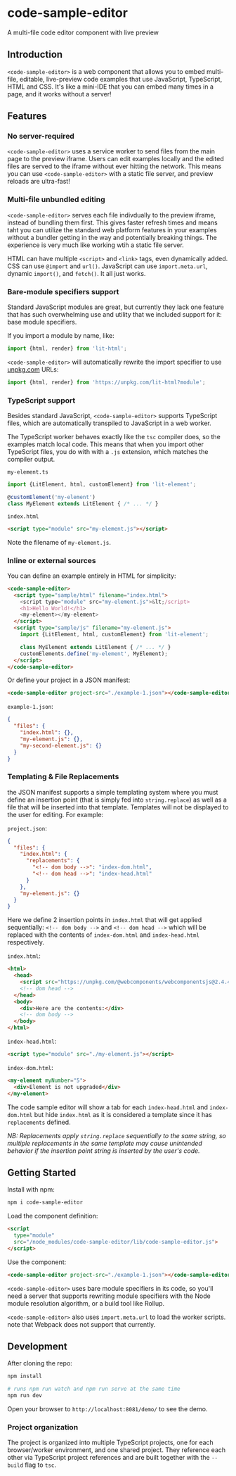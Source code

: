 # code-sample-editor

A multi-file code editor component with live preview

## Introduction

`<code-sample-editor>` is a web component that allows you to embed multi-file, editable, live-preview code examples that use JavaScript, TypeScript, HTML and CSS. It's like a mini-IDE that you can embed many times in a page, and it works without a server!

## Features

### No server-required
`<code-sample-editor>` uses a service worker to send files from the main page to the preview iframe. Users can edit examples locally and the edited files are served to the iframe without ever hitting the network. This means you can use `<code-sample-editor>` with a static file server, and preview reloads are ultra-fast!

### Multi-file unbundled editing

`<code-sample-editor>` serves each file indivdually to the preview iframe, instead of bundling them first. This gives faster refresh times and means taht you can utilize the standard web platform features in your examples without a bundler getting in the way and potentially breaking things. The experience is very much like working wtih a static file server.

HTML can have multiple `<script>` and `<link>` tags, even dynamically added. CSS can use `@import` and `url()`. JavaScript can use `import.meta.url`, dynamic `import()`, and `fetch()`. It all just works.

### Bare-module specifiers support

Standard JavaScript modules are great, but currently they lack one feature that has such overwhelming use and utility that we included support for it: base module specifiers.

If you import a module by name, like:

```js
import {html, render} from 'lit-html';
```

`<code-sample-editor>` will automatically rewrite the import specifier to use [unpkg.com](unpkg.com) URLs:

```js
import {html, render} from 'https://unpkg.com/lit-html?module';
```

### TypeScript support

Besides standard JavaScript, `<code-sample-editor>` supports TypeScript files, which are automatically transpiled to JavaScript in a web worker.

The TypeScript worker behaves exactly like the `tsc` compiler does, so the examples match local code. This means that when you import other TypeScript files, you do with with a `.js` extension, which matches the compiler output.

`my-element.ts`
```ts
import {LitElement, html, customElement} from 'lit-element';

@customElement('my-element')
class MyElement extends LitElement { /* ... */ }
```

`index.html`
```html
<script type="module" src="my-element.js"></script>
```
Note the filename of `my-element.js`.

### Inline or external sources

You can define an example entirely in HTML for simplicity:

```html
<code-sample-editor>
  <script type="sample/html" filename="index.html">
    <script type="module" src="my-element.js">&lt;/script>
    <h1>Hello World!</h1>
    <my-element></my-element>
  </script>
  <script type="sample/js" filename="my-element.js">
    import {LitElement, html, customElement} from 'lit-element';

    class MyElement extends LitElement { /* ... */ }
    customElements.define('my-element', MyElement);
  </script>
</code-sample-editor>
```

Or define your project in a JSON manifest:

```html
<code-sample-editor project-src="./example-1.json"></code-sample-editor>
```

`example-1.json`:
```json
{
  "files": {
    "index.html": {},
    "my-element.js": {},
    "my-second-element.js": {}
  }
}
```

### Templating & File Replacements

the JSON manifest supports a simple templating system where you must define an
insertion point (that is simply fed into `string.replace`) as well as a file
that will be inserted into that template. Templates will not be displayed to the
user for editing. For example:

`project.json`:

```json
{
  "files": {
    "index.html": {
      "replacements": {
        "<!-- dom body -->": "index-dom.html",
        "<!-- dom head -->": "index-head.html"
      }
    },
    "my-element.js": {}
  }
}
```

Here we define 2 insertion points in `index.html` that will get applied
sequentially: `<!-- dom body -->` and `<!-- dom head -->` which will be replaced
with the contents of `index-dom.html` and `index-head.html` respectively.

`index.html`:

```html
<html>
  <head>
    <script src="https://unpkg.com/@webcomponents/webcomponentsjs@2.4.4/webcomponents-loader.js"></script>
    <!-- dom head -->
  </head>
  <body>
    <div>Here are the contents:</div>
    <!-- dom body -->
  </body>
</html>
```

`index-head.html`:

```html
<script type="module" src="./my-element.js"></script>
```

`index-dom.html`:

```html
<my-element myNumber="5">
  <div>Element is not upgraded</div>
</my-element>
```

The code sample editor will show a tab for each `index-head.html` and
`index-dom.html` but hide `index.html` as it is considered a template since
it has `replacements` defined.

_NB: Replacements apply `string.replace` sequentially to the same string, so
multiple replacements in the same template may cause unintended behavior if the
insertion point string is inserted by the user's code._

## Getting Started

Install with npm:
```sh
npm i code-sample-editor
```

Load the component definition:
```html
<script
  type="module"
  src="/node_modules/code-sample-editor/lib/code-sample-editor.js">
</script>
```

Use the component:
```html
<code-sample-editor project-src="./example-1.json"></code-sample-editor>
```

`<code-sample-editor>` uses bare module specifiers in its code, so you'll need a server that supports rewriting module specifiers with the Node module resolution algorithm, or a build tool like Rollup.

`<code-sample-editor>` also uses `import.meta.url` to load the worker scripts. note that Webpack does not support that currently.

## Development

After cloning the repo:
```sh
npm install

# runs npm run watch and npm run serve at the same time
npm run dev
```

Open your browser to `http://localhost:8081/demo/` to see the demo.

### Project organization

The project is organized into multiple TypeScript projects, one for each browser/worker environment, and one shared project. They reference each other via TypeScript project references and are built together with the `--build` flag to `tsc`.
